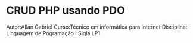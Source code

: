 # CRUD PHP usando PDO

Autor:Allan Gabriel
Curso:Técnico em informática para Internet
Disciplina: Linguagem de Pogramação I
Sigla:LP1